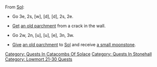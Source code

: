 From [Sol](Sol "wikilink"):

-   Go 3e, 2s, \[w\], \[d\], \[d\], 2s, 2e.

<!-- -->

-   [Get](Get "wikilink") [an old parchment](Old_Parchment "wikilink")
    from a crack in the wall.

<!-- -->

-   Go 2w, 2n, \[u\], \[u\], \[e\], 3n, 3w.

<!-- -->

-   [Give](Give "wikilink") [an old parchment](Old_Parchment "wikilink")
    to [Sol](Sol "wikilink") and receive [a small
    moonstone](Small_Moonstone "wikilink").

[Category: Quests In Catacombs Of
Solace](Category:_Quests_In_Catacombs_Of_Solace "wikilink") [Category:
Quests In Stonehall](Category:_Quests_In_Stonehall "wikilink")
[Category: Lowmort 21-30
Quests](Category:_Lowmort_21-30_Quests "wikilink")
